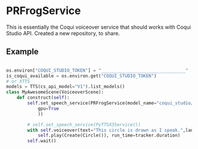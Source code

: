 # PRFrogService
This is essentially the Coqui voiceover service that should works with Coqui Studio API. Created a new repository, to share. 

## Example

```python

os.environ["COQUI_STUDIO_TOKEN"] = "________________________________"
is_coqui_available = os.environ.get("COQUI_STUDIO_TOKEN")
# or XTTS
models = TTS(cs_api_model="V1").list_models()
class MyAwesomeScene(VoiceoverScene):
    def construct(self):
        self.set_speech_service(PRFrogService(model_name="coqui_studio/multilingual/Joshua Graham/V1",
            gpu=True
            ))

        # self.set_speech_service(PyTTSX3Service())
        with self.voiceover(text="This circle is drawn as I speak.",language="en") as tracker:
            self.play(Create(Circle()), run_time=tracker.duration)
        self.wait()
```
